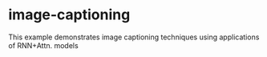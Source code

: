 # image-captioning
This example demonstrates image captioning techniques using applications of RNN+Attn. models
